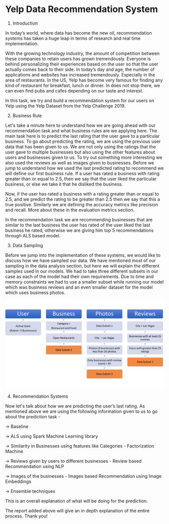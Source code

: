 # Yelp Data Recommendation System

1. Introduction

In today’s world, where data has become the new oil, recommendation systems has taken a huge leap in terms of research and real time implementation. 

With the growing technology industry, the amount of competition between these companies to retain users has grown tremendously. Everyone is behind personalizing their experiences based on the user so that the user actually comes back to their side. In today’s day and age, the number of applications and websites has increased tremendously. Especially in the area of restaurants. In the US, Yelp has become very famous for finding any kind of restaurant for breakfast, lunch or dinner. In does not stop there, we can even find pubs and cafes depending on our taste and interest.

In this task, we try and build a recommendation system for our users on Yelp using the Yelp Dataset from the Yelp Challenge 2019. 

2. Business Rule

Let's take a minute here to understand how we are going ahead with our recommendation task and what business rules are we applying here. 
The main task here is to predict the last rating that the user gave to a particular business. To go about predicting the rating, we are using the previous user data that has been given to us. We are not only using the ratings that the user gave to multiple businesses but also using the other features about users and businesses given to us. 
To try out something more interesting we also used the reviews as well as images given to businesses. 
Before we jump to understand how we used the last predicted rating to recommend we will define our first business rule. 
If a user has rated a business with rating greater than or equal to 2.5, then we say that the user liked the particular business, or else we take it that he disliked the business.

Now, if the user has rated a business with a rating greater than or equal to 2.5, and we predict the rating to be greater than 2.5 then we say that this a true positive. Similarly we are defining the accuracy metrics like precision and recall. More about these in the evaluation metrics section.

In the recommendation task we are recommending businesses that are similar to the last business the user has rated of the user liked the last business he rated, otherwise we are giving him top 5 recommendations through ALS based model.

3. Data Sampling

Before we jump into the implementation of these systems, we would like to discuss how we have sampled our data. 
We have mentioned most of our sampling in the data analysis section, but here we will explain the different samples used in our models. 
We had to take three different subsets in our case as each of the model had their own requirements. Due to time and memory constraints we had to use a smaller subset while running our model which was business reviews and an even smaller dataset for the model which uses business photos.

![Data Sampling](images/DataSampling.png)

4. Recommendation Systems

Now let's talk about how we are predicting the user’s last rating. As mentioned above we are using the following information given to us to go about the prediction task - 

-> Baseline 

-> ALS using Spark Machine Learning library 

-> Similarity in Businesses using features like Categories - Factorization Machine 

-> Reviews given by users to different businesses - Review based Recommendation using NLP 

-> Images of the businesses - Images based Recommendation using Image Embeddings 

-> Ensemble techniques

This is an overall explanation of what will be doing for the prediction.

The report added above will give an in depth explanation of the entire process. 
Thank you!

